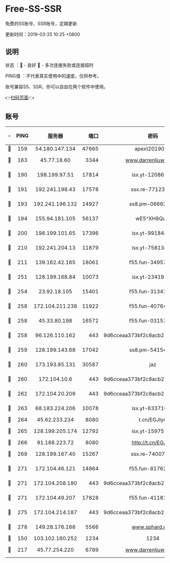 # Free-SS-SSR

免费的SS账号、SSR账号，定期更新

更新时间：2019-03-25 10:25 +0800

## 说明

状态     ：🙂 - 良好 🙁 - 多次连接失败或连接超时

PING值   ：不代表真实使用中的速度，仅供参考。

账号兼容SS、SSR，你可以自由在两个软件中使用。

👉[扫码页面](https://liesauer.github.io/Free-SS-SSR/)👈

## 账号

|-|PING|服务器|端口|密码|加密方式|区域|
|:----:|:----:|:-----:|-----:|:----:|:----:|:----:|
|🙂|159|54.180.147.134|47665|apext2019001|chacha20|KR|
|🙂|163|45.77.18.60|3344|www.darrenliuwei.com|aes-256-cfb|JP|
|🙂|190|198.199.97.51|17814|isx.yt-12086215|aes-256-cfb|US|
|🙂|191|192.241.198.43|17578|ssx.re-77123954|aes-256-cfb|US|
|🙂|193|192.241.196.132|14927|ss8.pm-06663681|aes-256-cfb|US|
|🙂|194|155.94.181.105|56137|wE5^XH8Quw|aes-256-cfb|US|
|🙂|200|198.199.101.65|17396|isx.yt-99184833|aes-256-cfb|US|
|🙂|210|192.241.204.13|11879|isx.yt-75813840|aes-256-cfb|US|
|🙂|211|139.162.42.165|18061|f55.fun-34957987|aes-256-cfb|SG|
|🙂|251|128.199.168.84|10073|isx.yt-23419298|aes-256-cfb|SG|
|🙂|254|23.92.18.105|15401|f55.fun-31341168|aes-256-cfb|US|
|🙂|258|172.104.211.238|11922|f55.fun-40764829|aes-256-cfb|US|
|🙂|258|45.33.80.198|16572|f55.fun-03157476|aes-256-cfb|US|
|🙂|258|96.126.110.162|443|9d6cceaa373bf2c8acb22e60b6a58be6|aes-256-cfb|US|
|🙂|259|128.199.143.68|17042|ss8.pm-54154512|aes-256-cfb|SG|
|🙂|260|173.193.85.131|30587|jaz|aes-256-cfb|US|
|🙂|260|172.104.10.6|443|9d6cceaa373bf2c8acb22e60b6a58be6|aes-256-cfb|US|
|🙂|262|172.104.20.209|443|9d6cceaa373bf2c8acb22e60b6a58be6|aes-256-cfb|US|
|🙂|263|68.183.224.206|10078|isx.yt-63371091|aes-256-cfb|SG|
|🙂|264|45.62.233.234|8080|t.cn/EGJIyrl|rc4-md5|CA|
|🙂|265|128.199.205.174|12792|isx.yt-15975702|aes-256-cfb|SG|
|🙂|266|91.188.223.72|8080|http://t.cn/EGJIyrl|rc4-md5|RU|
|🙂|269|128.199.167.40|15267|ssx.re-74007655|aes-256-cfb|SG|
|🙂|271|172.104.46.121|14864|f55.fun-81762939|aes-256-cfb|SG|
|🙂|271|172.104.208.180|443|9d6cceaa373bf2c8acb22e60b6a58be6|aes-256-cfb|US|
|🙂|271|172.104.49.207|17828|f55.fun-41181954|aes-256-cfb|SG|
|🙂|275|172.104.214.187|443|9d6cceaa373bf2c8acb22e60b6a58be6|aes-256-cfb|US|
|🙂|278|149.28.176.168|5566|www.sphard.com|aes-256-cfb|AU|
|🙂|150|103.102.160.252|1234|1234|rc4-md5|JP|
|🙁|217|45.77.254.220|6789|www.darrenliuwei.com|aes-256-cfb|SG|
